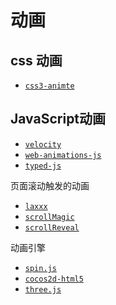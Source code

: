 # 动画

## css 动画

* [` css3-animte `](https://github.com/lvzhenbang/css3-animate)

## JavaScript动画

* [` velocity `](https://github.com/julianshapiro/velocity)
* [` web-animations-js `](https://github.com/web-animations/web-animations-js)
* [` typed-js `](https://mattboldt.com/demos/typed-js/)

页面滚动触发的动画

* [` laxxx `](https://github.com/alexfoxy/laxxx)
* [` scrollMagic `](https://github.com/janpaepke/ScrollMagic) 
* [` scrollReveal `](https://github.com/scrollreveal/scrollreveal)

动画引擎

* [` spin.js `](https://github.com/EsotericSoftware/spine-runtimes)
* [` cocos2d-html5 `](https://github.com/cocos2d/cocos2d-html5)
* [` three.js `](https://github.com/mrdoob/three.js)

